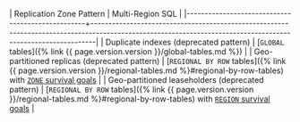 | Replication Zone Pattern                         | Multi-Region SQL                                                                                                                                    |
|--------------------------------------------------+-------------------------------------------------------------------------------------------------------------------------------------------------------------|
| Duplicate indexes (deprecated pattern)                  | [`GLOBAL` tables]({% link {{ page.version.version }}/global-tables.md %})                                                                                                                       |
| Geo-partitioned replicas (deprecated pattern)        | [`REGIONAL BY ROW` tables]({% link {{ page.version.version }}/regional-tables.md %}#regional-by-row-tables) with [`ZONE` survival goals](multiregion-survival-goals.html#survive-zone-failures)     |
| Geo-partitioned leaseholders (deprecated pattern) | [`REGIONAL BY ROW` tables]({% link {{ page.version.version }}/regional-tables.md %}#regional-by-row-tables) with [`REGION` survival goals](multiregion-survival-goals.html#survive-region-failures) |
